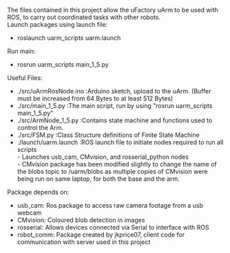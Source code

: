 The files contained in this project allow the uFactory uArm to be used with ROS, to carry out coordinated tasks with other robots.  
Launch packages using launch file:  
  - roslaunch uarm_scripts uarm.launch  
  
Run main:  
  - rosrun uarm_scripts main_1_5.py  
  
Useful Files:
  - ./src/uArmRosNode.ino  :Arduino sketch, upload to the uArm. (Buffer must be increased from 64 Bytes to at least 512 Bytes)
  - ./src/main_1_5.py      :The main script, run by using "rosrun uarm_scripts main_1_5.py"
  - ./src/ArmNode_1_5.py   :Contains state machine and functions used to control the Arm.
  - ./src/FSM.py           :Class Structure definitions of Finite State Machine
  - ./launch/uarm.launch   :ROS launch file to initiate nodes required to run all scripts  
                           - Launches usb_cam, CMvision, and rosserial_python nodes  
                           - CMvision package has been modified slightly to change the name of the blobs topic to /uarm/blobs
                             as multiple copies of CMvision were being run on same laptop, for both the base and the arm.  


Package depends on:
  - usb_cam: Ros package to access raw camera footage from a usb webcam
  - CMvision: Coloured blob detection in images
  - rosserial: Allows devices connected via Serial to interface with ROS
  - robot_comm: Package created by jkprice07, client code for communication with server used in this project

